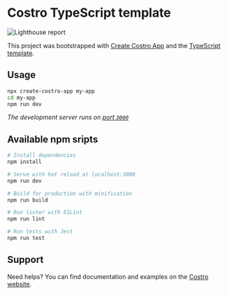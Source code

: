 # Costro TypeScript template

![Lighthouse report](https://img.shields.io/badge/lighthouse-100%2F100-brightgreen.svg?style=for-the-badge)

This project was bootstrapped with [Create Costro App](https://github.com/costrojs/create-costro-app) and the [TypeScript template](https://github.com/costrojs/costro-templates/tree/main/templates/typescript).

## Usage

```bash
npx create-costro-app my-app
cd my-app
npm run dev
```

_The development server runs on [port `3000`](https://github.com/costrojs/costro-templates/blob/main/templates/typescript/config/webpack.config.js#L151)_

## Available npm sripts

```bash
# Install dependencies
npm install

# Serve with hot reload at localhost:3000
npm run dev

# Build for production with minification
npm run build

# Run linter with ESLint
npm run lint

# Run tests with Jest
npm run test
```

## Support

Need helps? You can find documentation and examples on the [Costro website](https://costro.js.org).

